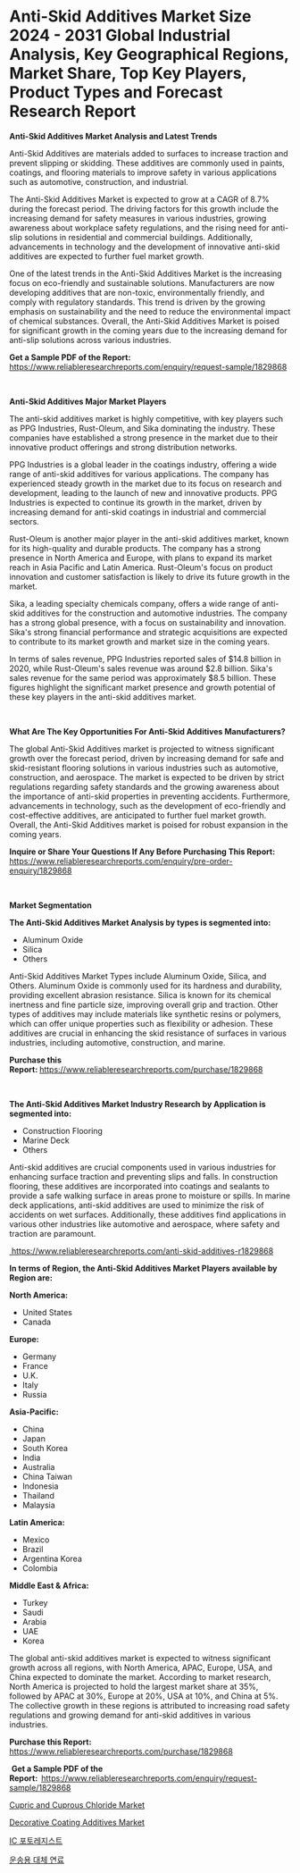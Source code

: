 <p><h1>Anti-Skid Additives Market Size 2024 - 2031 Global Industrial Analysis, Key Geographical Regions, Market Share, Top Key Players, Product Types and Forecast Research Report</h1></p><p><strong>Anti-Skid Additives Market Analysis and Latest Trends</strong></p>
<p><p>Anti-Skid Additives are materials added to surfaces to increase traction and prevent slipping or skidding. These additives are commonly used in paints, coatings, and flooring materials to improve safety in various applications such as automotive, construction, and industrial.</p><p>The Anti-Skid Additives Market is expected to grow at a CAGR of 8.7% during the forecast period. The driving factors for this growth include the increasing demand for safety measures in various industries, growing awareness about workplace safety regulations, and the rising need for anti-slip solutions in residential and commercial buildings. Additionally, advancements in technology and the development of innovative anti-skid additives are expected to further fuel market growth.</p><p>One of the latest trends in the Anti-Skid Additives Market is the increasing focus on eco-friendly and sustainable solutions. Manufacturers are now developing additives that are non-toxic, environmentally friendly, and comply with regulatory standards. This trend is driven by the growing emphasis on sustainability and the need to reduce the environmental impact of chemical substances. Overall, the Anti-Skid Additives Market is poised for significant growth in the coming years due to the increasing demand for anti-slip solutions across various industries.</p></p>
<p><strong>Get a Sample PDF of the Report:&nbsp;</strong> <a href="https://www.reliableresearchreports.com/enquiry/request-sample/1829868">https://www.reliableresearchreports.com/enquiry/request-sample/1829868</a></p>
<p>&nbsp;</p>
<p><strong>Anti-Skid Additives Major Market Players</strong></p>
<p><p>The anti-skid additives market is highly competitive, with key players such as PPG Industries, Rust-Oleum, and Sika dominating the industry. These companies have established a strong presence in the market due to their innovative product offerings and strong distribution networks.</p><p>PPG Industries is a global leader in the coatings industry, offering a wide range of anti-skid additives for various applications. The company has experienced steady growth in the market due to its focus on research and development, leading to the launch of new and innovative products. PPG Industries is expected to continue its growth in the market, driven by increasing demand for anti-skid coatings in industrial and commercial sectors.</p><p>Rust-Oleum is another major player in the anti-skid additives market, known for its high-quality and durable products. The company has a strong presence in North America and Europe, with plans to expand its market reach in Asia Pacific and Latin America. Rust-Oleum's focus on product innovation and customer satisfaction is likely to drive its future growth in the market.</p><p>Sika, a leading specialty chemicals company, offers a wide range of anti-skid additives for the construction and automotive industries. The company has a strong global presence, with a focus on sustainability and innovation. Sika's strong financial performance and strategic acquisitions are expected to contribute to its market growth and market size in the coming years.</p><p>In terms of sales revenue, PPG Industries reported sales of $14.8 billion in 2020, while Rust-Oleum's sales revenue was around $2.8 billion. Sika's sales revenue for the same period was approximately $8.5 billion. These figures highlight the significant market presence and growth potential of these key players in the anti-skid additives market.</p></p>
<p>&nbsp;</p>
<p><strong>What Are The Key Opportunities For Anti-Skid Additives Manufacturers?</strong></p>
<p><p>The global Anti-Skid Additives market is projected to witness significant growth over the forecast period, driven by increasing demand for safe and skid-resistant flooring solutions in various industries such as automotive, construction, and aerospace. The market is expected to be driven by strict regulations regarding safety standards and the growing awareness about the importance of anti-skid properties in preventing accidents. Furthermore, advancements in technology, such as the development of eco-friendly and cost-effective additives, are anticipated to further fuel market growth. Overall, the Anti-Skid Additives market is poised for robust expansion in the coming years.</p></p>
<p><strong>Inquire or Share Your Questions If Any Before Purchasing This Report:</strong> <a href="https://www.reliableresearchreports.com/enquiry/pre-order-enquiry/1829868">https://www.reliableresearchreports.com/enquiry/pre-order-enquiry/1829868</a></p>
<p>&nbsp;</p>
<p><strong>Market Segmentation</strong></p>
<p><strong>The Anti-Skid Additives Market Analysis by types is segmented into:</strong></p>
<p><ul><li>Aluminum Oxide</li><li>Silica</li><li>Others</li></ul></p>
<p><p>Anti-Skid Additives Market Types include Aluminum Oxide, Silica, and Others. Aluminum Oxide is commonly used for its hardness and durability, providing excellent abrasion resistance. Silica is known for its chemical inertness and fine particle size, improving overall grip and traction. Other types of additives may include materials like synthetic resins or polymers, which can offer unique properties such as flexibility or adhesion. These additives are crucial in enhancing the skid resistance of surfaces in various industries, including automotive, construction, and marine.</p></p>
<p><strong>Purchase this Report:&nbsp;</strong><a href="https://www.reliableresearchreports.com/purchase/1829868">https://www.reliableresearchreports.com/purchase/1829868</a></p>
<p>&nbsp;</p>
<p><strong>The Anti-Skid Additives Market Industry Research by Application is segmented into:</strong></p>
<p><ul><li>Construction Flooring</li><li>Marine Deck</li><li>Others</li></ul></p>
<p><p>Anti-skid additives are crucial components used in various industries for enhancing surface traction and preventing slips and falls. In construction flooring, these additives are incorporated into coatings and sealants to provide a safe walking surface in areas prone to moisture or spills. In marine deck applications, anti-skid additives are used to minimize the risk of accidents on wet surfaces. Additionally, these additives find applications in various other industries like automotive and aerospace, where safety and traction are paramount.</p></p>
<p><a href="https://www.reliableresearchreports.com/anti-skid-additives-r1829868">&nbsp;https://www.reliableresearchreports.com/anti-skid-additives-r1829868</a></p>
<p><strong>In terms of Region, the Anti-Skid Additives Market Players available by Region are:</strong></p>
<p>
    <p> <strong> North America: </strong>
        <ul>
            <li>United States</li>
            <li>Canada</li>
        </ul>
        </p> 
    <p> <strong> Europe: </strong>
        <ul>
            <li>Germany</li>
            <li>France</li>
            <li>U.K.</li>
            <li>Italy</li>
            <li>Russia</li>
        </ul>
        </p> 
    <p> <strong> Asia-Pacific: </strong>
        <ul>
            <li>China</li>
            <li>Japan</li>
            <li>South Korea</li>
            <li>India</li>
            <li>Australia</li>
            <li>China Taiwan</li>
            <li>Indonesia</li>
            <li>Thailand</li>
            <li>Malaysia</li>
        </ul>
        </p> 
    <p> <strong> Latin America: </strong>
        <ul>
            <li>Mexico</li>
            <li>Brazil</li>
            <li>Argentina Korea</li>
            <li>Colombia</li>
        </ul>
        </p> 
    <p> <strong> Middle East & Africa: </strong>
        <ul>
            <li>Turkey</li>
            <li>Saudi</li>
            <li>Arabia</li>
            <li>UAE</li>
            <li>Korea</li>
        </ul>
    </p>
    </p>
<p><p>The global anti-skid additives market is expected to witness significant growth across all regions, with North America, APAC, Europe, USA, and China expected to dominate the market. According to market research, North America is projected to hold the largest market share at 35%, followed by APAC at 30%, Europe at 20%, USA at 10%, and China at 5%. The collective growth in these regions is attributed to increasing road safety regulations and growing demand for anti-skid additives in various industries.</p></p>
<p><strong>Purchase this Report: </strong><a href="https://www.reliableresearchreports.com/purchase/1829868">https://www.reliableresearchreports.com/purchase/1829868</a></p>
<p>&nbsp;<strong>Get a Sample PDF of the Report:&nbsp;&nbsp;</strong><a href="https://www.reliableresearchreports.com/enquiry/request-sample/1829868">https://www.reliableresearchreports.com/enquiry/request-sample/1829868</a></p>
<p><strong></strong></p>
<p><p><a href="https://github.com/jaidynmorantestelletmjzya/Market-Research-Report-List-3/blob/main/cupric-and-cuprous-chloride-market.md">Cupric and Cuprous Chloride Market</a></p><p><a href="https://github.com/ruddyyedelwadw/Market-Research-Report-List-3/blob/main/decorative-coating-additives-market.md">Decorative Coating Additives Market</a></p><p><a href="https://github.com/Gregost89076vddcv/Market-Research-Report-List-1/blob/main/6890974143828.md">IC 포토레지스트</a></p><p><a href="https://github.com/anton65482023/Market-Research-Report-List-1/blob/main/9493598143827.md">운송용 대체 연료</a></p></p>